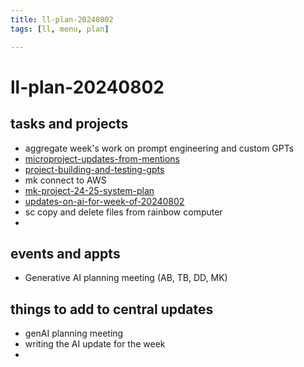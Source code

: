 ```yaml
---
title: ll-plan-20240802
tags: [ll, menu, plan]

---
```


# ll-plan-20240802

## tasks and projects

- aggregate week's work on prompt engineering and custom GPTs
- [microproject-updates-from-mentions](/faIrM7avSNOh7MCEBjR1AA)
- [project-building-and-testing-gpts](/ogQcoecOQkqrgQXthBQcNw)
- mk connect to AWS
- [mk-project-24-25-system-plan](/IwIeyfJ2RuaIBMkFR3cFqQ)
- [updates-on-ai-for-week-of-20240802](/TwzJkbQDTrODEEG6uedm6Q)
- sc copy and delete files from rainbow computer
- 


## events and appts

- Generative AI planning meeting (AB, TB, DD, MK)


## things to add to central updates

- genAI planning meeting
- writing the AI update for the week
- 
